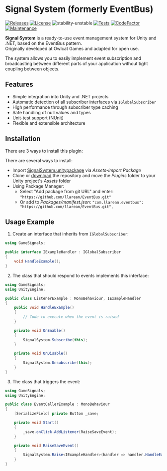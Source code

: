 # Signal System (formerly EventBus)

[![Releases](https://img.shields.io/github/v/release/llarean/EventBus)](https://github.com/llarean/EventBus/releases)
[![License](https://img.shields.io/badge/license-MIT-green.svg)](https://github.com/LLarean/EventBus/blob/master/LICENSE.txt)
![stability-unstable](https://img.shields.io/badge/stability-stable-green.svg)
[![Tests](https://img.shields.io/badge/Tests-NUnit-green.svg)]()
[![CodeFactor](https://www.codefactor.io/repository/github/llarean/eventbus/badge)](https://www.codefactor.io/repository/github/llarean/eventbus)
[![Maintenance](https://img.shields.io/badge/Maintained%3F-yes-green.svg)](https://GitHub.com/Naereen/StrapDown.js/graphs/commit-activity)

**Signal System** is a ready-to-use event management system for Unity and .NET, based on the EventBus pattern.  
Originally developed at Owlcat Games and adapted for open use.

The system allows you to easily implement event subscription and broadcasting between different parts of your application without tight coupling between objects.

## Features

- Simple integration into Unity and .NET projects
- Automatic detection of all subscriber interfaces via `IGlobalSubscriber`
- High performance through subscriber type caching
- Safe handling of null values and types
- Unit-test support (NUnit)
- Flexible and extensible architecture

## Installation

There are 3 ways to install this plugin:

There are several ways to install:
- Import [SignalSystem.unitypackage](https://github.com/llarean/EventBus/releases) via *Assets-Import Package*
- Clone or [download](https://github.com/llarean/EventBus/archive/master.zip) the repository and move the *Plugins* folder to your Unity project's *Assets* folder
- Using Package Manager:
  - Select "Add package from git URL" and enter:
    `"https://github.com/llarean/EventBus.git"`
  - Or add to *Packages/manifest.json*:
    `"com.llarean.eventbus": "https://github.com/llarean/EventBus.git",`

## Usage Example

1. Create an interface that inherits from `IGlobalSubscriber`:

```csharp
using GameSignals;

public interface IExampleHandler : IGlobalSubscriber
{
    void HandleExample();
}
```

2. The class that should respond to events implements this interface:

```csharp
using GameSignals;
using UnityEngine;

public class ListenerExample : MonoBehaviour, IExampleHandler
{
    public void HandleExample()
    {
        // Code to execute when the event is raised
    }

    private void OnEnable()
    {
        SignalSystem.Subscribe(this);
    }

    private void OnDisable()
    {
        SignalSystem.Unsubscribe(this);
    }
}
```

3. The class that triggers the event:

```csharp
using GameSignals;
using UnityEngine;

public class EventCallerExample : MonoBehaviour
{
    [SerializeField] private Button _save;

    private void Start()
    {
        _save.onClick.AddListener(RaiseSaveEvent);
    }

    private void RaiseSaveEvent()
    {
        SignalSystem.Raise<IExampleHandler>(handler => handler.HandleExample());
    }
}
```
